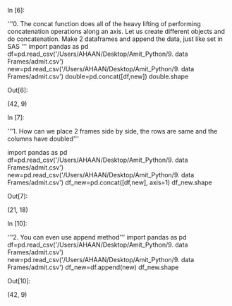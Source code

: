 



In [6]:



'''0. The concat function does all of the heavy lifting of performing concatenation operations along an axis. 
Let us create different objects and do concatenation.
Make 2 dataframes and append the data, just like set in SAS
'''
import pandas as pd
df=pd.read_csv('/Users/AHAAN/Desktop/Amit_Python/9. data Frames/admit.csv')
new=pd.read_csv('/Users/AHAAN/Desktop/Amit_Python/9. data Frames/admit.csv')
double=pd.concat([df,new])
double.shape





Out[6]:

(42, 9)



In [7]:



'''1. How can we place 2 frames side by side, the rows are same and the columns have doubled'''

import pandas as pd
df=pd.read_csv('/Users/AHAAN/Desktop/Amit_Python/9. data Frames/admit.csv')
new=pd.read_csv('/Users/AHAAN/Desktop/Amit_Python/9. data Frames/admit.csv')
df_new=pd.concat([df,new], axis=1)
df_new.shape





Out[7]:

(21, 18)



In [10]:



'''2. You can even use append method'''
import pandas as pd
df=pd.read_csv('/Users/AHAAN/Desktop/Amit_Python/9. data Frames/admit.csv')
new=pd.read_csv('/Users/AHAAN/Desktop/Amit_Python/9. data Frames/admit.csv')
df_new=df.append(new)
df_new.shape





Out[10]:

(42, 9)
